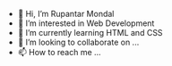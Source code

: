 - 👋 Hi, I’m Rupantar Mondal
- 👀 I’m interested in  Web Development
- 🌱 I’m currently learning HTML and CSS
- 💞️ I’m looking to collaborate on ...
- 📫 How to reach me ...

<!---
Rik-21/Rik-21 is a ✨ special ✨ repository because its `README.md` (this file) appears on your GitHub profile.
You can click the Preview link to take a look at your changes.
--->
